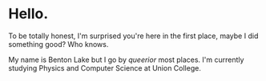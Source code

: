 # Hello.

To be totally honest, I'm surprised you're here in the first place, maybe I did something good? Who knows.

My name is Benton Lake but I go by _queerior_ most places. I'm currently studying Physics and Computer Science at Union College.
